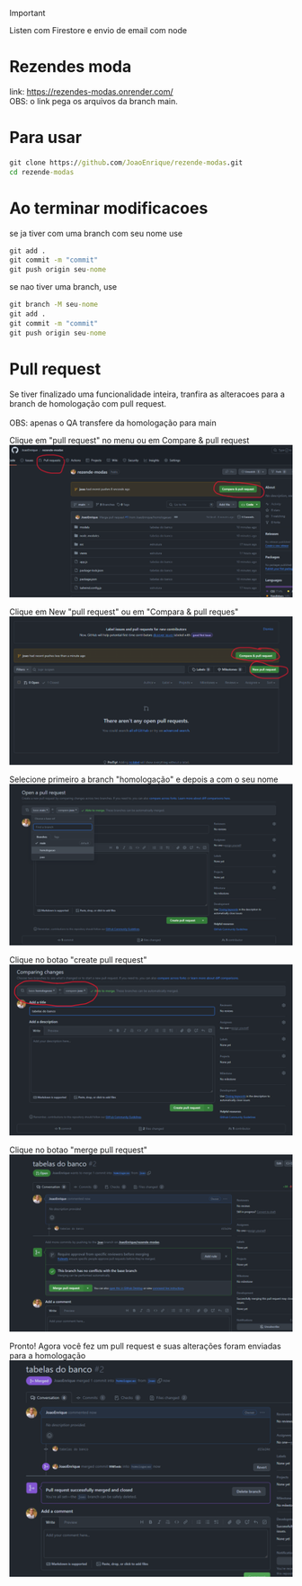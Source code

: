 > [!IMPORTANT]
> Listen com Firestore e envio de email com node

# Rezendes moda
link: https://rezendes-modas.onrender.com/ <br>
OBS: o link pega os arquivos da branch main.

# Para usar

```cmd
git clone https://github.com/JoaoEnrique/rezende-modas.git
cd rezende-modas
```


# Ao terminar modificacoes

se ja tiver com uma branch com seu nome use 
```cmd
git add .
git commit -m "commit"
git push origin seu-nome
```

se nao tiver uma branch, use
```cmd
git branch -M seu-nome
git add .
git commit -m "commit"
git push origin seu-nome
```

# Pull request
Se tiver finalizado uma funcionalidade inteira, tranfira as alteracoes para a branch de homologação com pull request.<br><br>
OBS: apenas o QA transfere da homologação para main

Clique em "pull request" no menu ou em Compare & pull request
![alt text](readme-images/image.png)

Clique em New "pull request" ou em "Compara & pull reques"
![alt text](readme-images/image-1.png)

Selecione primeiro a branch "homologação" e depois a com o seu nome
![alt text](readme-images/image-2.png)

Clique no botao "create pull request"
![alt text](readme-images/image-3.png)

Clique no botao "merge pull request"
![alt text](readme-images/image-4.png)

Pronto! Agora você fez um pull request e suas alterações foram enviadas para a homologação
![alt text](readme-images/image-5.png)
